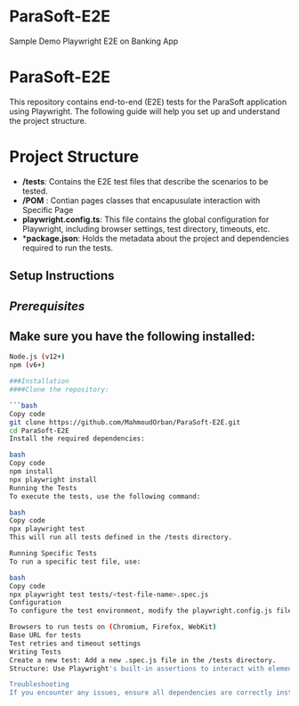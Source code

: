 # ParaSoft-E2E
Sample Demo Playwright E2E on Banking App

# ParaSoft-E2E
This repository contains end-to-end (E2E) tests for the ParaSoft application using Playwright. The following guide will help you set up and understand the project structure.

# Project Structure
>
- **/tests**: Contains the E2E test files that describe the scenarios to be tested.
- **/POM** : Contian pages classes that encapusulate interaction with Specific Page
- **playwright.config.ts**: This file contains the global configuration for Playwright, including browser settings, test directory, timeouts, etc.
- ***package.json**: Holds the metadata about the project and dependencies required to run the tests.
## Setup Instructions
 ***Prerequisites***
 ---
   Make sure you have the following installed:
---

```bash
Node.js (v12+)
npm (v6+)

###Installation
####Clone the repository:

```bash
Copy code
git clone https://github.com/MahmoudOrban/ParaSoft-E2E.git
cd ParaSoft-E2E
Install the required dependencies:

bash
Copy code
npm install
npx playwright install 
Running the Tests
To execute the tests, use the following command:

bash
Copy code
npx playwright test
This will run all tests defined in the /tests directory.

Running Specific Tests
To run a specific test file, use:

bash
Copy code
npx playwright test tests/<test-file-name>.spec.js
Configuration
To configure the test environment, modify the playwright.config.js file. Here you can specify:

Browsers to run tests on (Chromium, Firefox, WebKit)
Base URL for tests
Test retries and timeout settings
Writing Tests
Create a new test: Add a new .spec.js file in the /tests directory.
Structure: Use Playwright's built-in assertions to interact with elements on the page and verify outcomes.

Troubleshooting
If you encounter any issues, ensure all dependencies are correctly installed, and your Node.js version is up to date.
